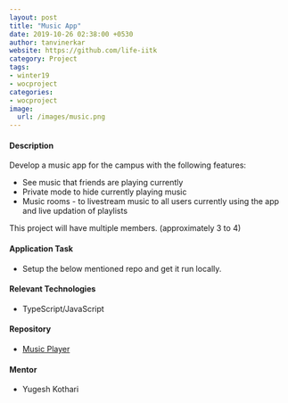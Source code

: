 ```yaml
---
layout: post
title: "Music App"
date: 2019-10-26 02:38:00 +0530
author: tanvinerkar
website: https://github.com/life-iitk
category: Project
tags:
- winter19
- wocproject
categories:
- wocproject
image:
  url: /images/music.png
---
```


#### Description
 
 Develop a music app for the campus with the following features:
 - See music that friends are playing currently
 - Private mode to hide currently playing music
 - Music rooms - to livestream music to all users currently using the app and live updation of playlists
   
This project will have multiple members. (approximately 3 to 4)

#### Application Task
- Setup the below mentioned repo and get it run locally.

#### Relevant Technologies
- TypeScript/JavaScript

#### Repository
- [Music Player](https://github.com/Cloud-Player/web)

#### Mentor
 - Yugesh Kothari
